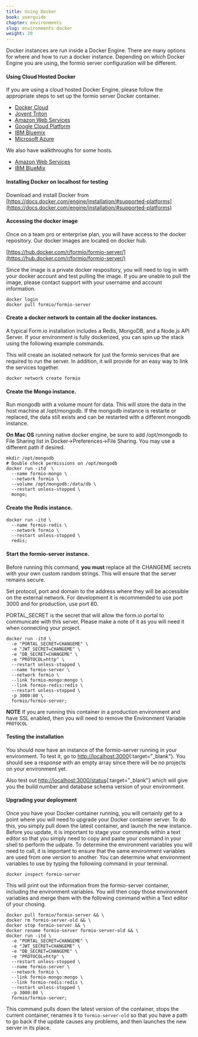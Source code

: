 ```yaml
---
title: Using Docker
book: userguide
chapter: environments
slug: environments docker
weight: 20
---
```

Docker instances are run inside a Docker Engine. There are many options for where and how to run a docker instance. Depending on which Docker Engine you are using, the formio server configuration will be different.

#### Using Cloud Hosted Docker

If you are using a cloud hosted Docker Engine, please follow the appropriate steps to set up the formio server Docker container.

 * [Docker Cloud](https://cloud.docker.com/)
 * [Joyent Triton](https://www.joyent.com/triton)
 * [Amazon Web Services](https://aws.amazon.com/ecs/)
 * [Google Cloud Platform](https://cloud.google.com/container-engine/docs/)
 * [IBM Bluemix](https://www.ibm.com/cloud/)
 * [Microsoft Azure](https://azure.microsoft.com/)

We also have walkthroughs for some hosts. 

 * [Amazon Web Services](/developer/deployments/aws)
 * [IBM BlueMix](/developer/deployments/bluemix)

#### Installing Docker on localhost for testing

Download and install Docker from [https://docs.docker.com/engine/installation/#supported-platforms](https://docs.docker.com/engine/installation/#supported-platforms)

#### Accessing the docker image
Once on a team pro or enterprise plan, you will have access to the docker repository. Our docker images are located on docker hub.

[https://hub.docker.com/r/formio/formio-server/](https://hub.docker.com/r/formio/formio-server/)

Since the image is a private docker respository, you will need to log in with your docker account and test pulling the image. If you are unable to pull the image, please contact support with your username and account information.

    docker login
    docker pull formio/formio-server

#### Create a docker network to contain all the docker instances.
A typical Form.io installation includes a Redis, MongoDB, and a Node.js API Server. If your environment is fully dockerized, you can spin up the stack using the following example commands.

This will create an isolated network for just the formio services that are required to run the server. In addition, it will provide for an easy way to link the services together.

    docker network create formio

#### Create the Mongo instance.
Run mongodb with a volume mount for data. This will store the data in the host machine at /opt/mongodb. If the mongodb instance is restarte or replaced, the data still exists and can be restarted with a different mongodb instance.

**On Mac OS** running native docker engine, be sure to add /opt/mongodb to File Sharing list in Docker->Preferences->File Sharing. You may use a different path if desired.

    mkdir /opt/mongodb
    # Double check permissions on /opt/mongodb
    docker run -itd  \
      --name formio-mongo \
      --network formio \
      --volume /opt/mongodb:/data/db \
      --restart unless-stopped \
      mongo;

#### Create the Redis instance.

    docker run -itd \
      --name formio-redis \
      --network formio \
      --restart unless-stopped \
      redis;

#### Start the formio-server instance.
Before running this command, **you must** replace all the CHANGEME secrets with your own custom random strings. This will ensure that the server remains secure.

Set protocol, port and domain to the address where they will be accessible on the external network. For development it is recommended to use port 3000 and for production, use port 80.

PORTAL_SECRET is the secret that will allow the form.io portal to communicate with this server. Please make a note of it as you will need it when connecting your project.

    docker run -itd \
      -e "PORTAL_SECRET=CHANGEME" \
      -e "JWT_SECRET=CHANGEME" \
      -e "DB_SECRET=CHANGEME" \
      -e "PROTOCOL=http" \
      --restart unless-stopped \
      --name formio-server \
      --network formio \
      --link formio-mongo:mongo \
      --link formio-redis:redis \
      --restart unless-stopped \
      -p 3000:80 \
      formio/formio-server;

**NOTE**
If you are running this container in a production environment and have SSL enabled, then you will need to remove the Environment Variable ```PROTOCOL```

#### Testing the installation
You should now have an instance of the formio-server running in your environment. To test it, go to [http://localhost:3000](http://localhost:3000){:target="_blank"}. You should see a response with an empty array since there will be no projects on your environment yet.

Also test out [http://localhost:3000/status](http://localhost:3000/status){:target="_blank"} which will give you the build number and database schema version of your environment.

#### Upgrading your deployment
Once you have your Docker container running, you will certainly get to a point where you will need to upgrade your Docker container server. To do this, you simply pull down the latest container, and launch the new instance. Before you update, it is important to stage your commands within a text editor so that you simply need to copy and paste your command in your shell to perform the udpate. To determine the environment variables you will need to call, it is important to ensure that the same environment variables are used from one version to another. You can determine what environment variables to use by typing the following command in your terminal.

```
docker inspect formio-server
```

This will print out the information from the formio-server container, including the environment variables. You will then copy those environment variables and merge them with the following command within a Text editor of your chosing.

```
docker pull formio/formio-server && \
docker rm formio-server-old && \
docker stop formio-server && \
docker rename formio-server formio-server-old && \
docker run -itd \
  -e "PORTAL_SECRET=CHANGEME" \
  -e "JWT_SECRET=CHANGEME" \
  -e "DB_SECRET=CHANGEME" \
  -e "PROTOCOL=http" \
  --restart unless-stopped \
  --name formio-server \
  --network formio \
  --link formio-mongo:mongo \
  --link formio-redis:redis \
  --restart unless-stopped \
  -p 3000:80 \
  formio/formio-server;
```

This command pulls down the latest version of the container, stops the current container, renames it to ```formio-server-old``` so that you have a path to go back if the update causes any problems, and then launches the new server in its place.
